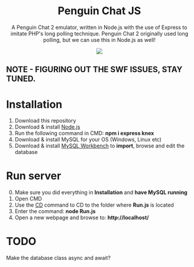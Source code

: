 <h1 align="center">Penguin Chat JS</h1>
<p align="center">A Penguin Chat 2 emulator, written in Node.js with the use of Express to imitate PHP's long polling technique. Penguin Chat 2 originally used long polling, but we can use this in Node.js as well!</p>
<p align="center"><img src="https://i.imgur.com/sfH04Fn.png"></p>

## NOTE - FIGURING OUT THE SWF ISSUES, STAY TUNED.

# Installation

1. Download this repository
2. Download & install [Node.js](https://nodejs.org/en/)
3. Run the following command in CMD: <b>npm i express knex</b>
4. Download & install MySQL for your OS (Windows, Linux etc)
5. Download & install [MySQL Workbench](https://www.mysql.com/products/workbench/) to <b>import</b>, browse and edit the database

# Run server

0. Make sure you did everything in <b>Installation</b> and <b>have MySQL running</b>
1. Open CMD
2. Use the [CD](https://ss64.com/nt/cd.html) command to CD to the folder where <b>Run.js</b> is located
3. Enter the command: <b>node Run.js</b>
4. Open a new webpage and browse to: <b>http://localhost/</b>

# TODO

Make the database class async and await?